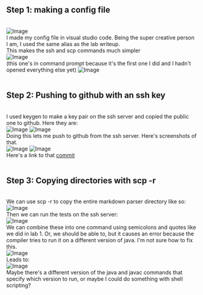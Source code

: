 ## Step 1: making a config file

<br> ![Image](https://rhankin214.github.io/cse15l-lab-reports/Lab_3_Screenshots/ssh_improved_config.png) <br>
I made my config file in visual studio code. Being the super creative person I am, I used the same alias as the lab writeup. <br>
This makes the ssh and scp commands much simpler <br>
![Image](https://rhankin214.github.io/cse15l-lab-reports/Lab_3_Screenshots/ssh_improved_login.png) <br>
(this one's in command prompt because it's the first one I did and I hadn't opened everything else yet)
![Image](https://rhankin214.github.io/cse15l-lab-reports/Lab_3_Screenshots/ssh_improved_scp.png)
<br> <br>

## Step 2: Pushing to github with an ssh key

<br> I used keygen to make a key pair on the ssh server and copied the public one to github. Here they are: <br>
![Image](https://rhankin214.github.io/cse15l-lab-reports/Lab_3_Screenshots/github-key-location.png)
![Image](https://rhankin214.github.io/cse15l-lab-reports/Lab_3_Screenshots/key_user_account_location.png)
<br> Doing this lets me push to github from the ssh server. Here's screenshots of that. <br> ![Image](https://rhankin214.github.io/cse15l-lab-reports/Lab_3_Screenshots/commit_in_ssh.png)
![Image](https://rhankin214.github.io/cse15l-lab-reports/Lab_3_Screenshots/pushing_from_ssh.png)
<br>
Here's a link to that [commit](https://github.com/rhankin214/markdown-parser/commit/31834092935073ec0c9fb13193f029621505e326)
<br> <br>
## Step 3: Copying directories with scp -r
<br> We can use scp -r to copy the entire markdown parser directory like so: <br> ![Image](https://rhankin214.github.io/cse15l-lab-reports/Lab_3_Screenshots/markdown_parser_scp.png) <br>
Then we can run the tests on the ssh server: <br>
![Image](https://rhankin214.github.io/cse15l-lab-reports/Lab_3_Screenshots/running_tests_on_ssh.png)
<br>
We can combine these into one command using semicolons and quotes like we did in lab 1. Or, we should be able to, but it causes an error because the compiler tries to run it on a different version of java. I'm not sure how to fix this. <br>
![Image](https://rhankin214.github.io/cse15l-lab-reports/Lab_3_Screenshots/Big_command.png)
<br> Leads to: <br> 
![Image](https://rhankin214.github.io/cse15l-lab-reports/Lab_3_Screenshots/unsupported.png)
<br> Maybe there's a different version of the java and javac commands that specify which version to run, or maybe I could do something with shell scripting?
